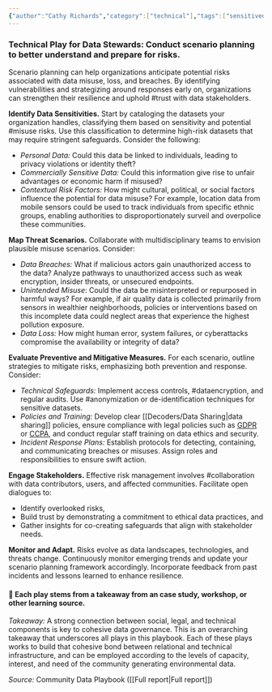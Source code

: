 ```yaml
---
{"author":"Cathy Richards","category":["technical"],"tags":["sensitivedata","risk","trust","Misuse","anonymization","dataencryption","collaboration"],"dg-publish":true,"permalink":"/plays/play-3-conduct-scenario-planning-to-better-understand-and-prepare-for-risks/","dgPassFrontmatter":true}
---
```


### **Technical Play for Data Stewards: Conduct scenario planning to better understand and prepare for risks.**
Scenario planning can help organizations anticipate potential risks associated with data misuse, loss, and breaches. By identifying vulnerabilities and strategizing around responses early on, organizations can strengthen their resilience and uphold #trust with data stakeholders. 

**Identify Data Sensitivities.** Start by cataloging the datasets your organization handles, classifying them based on sensitivity and potential #misuse risks. Use this classification to determine high-risk datasets that may require stringent safeguards. Consider the following:

- *Personal Data:* Could this data be linked to individuals, leading to privacy violations or identity theft?
- *Commercially Sensitive Data:* Could this information give rise to unfair advantages or economic harm if misused?
- *Contextual Risk Factors:* How might cultural, political, or social factors influence the potential for data misuse? For example, location data from mobile sensors could be used to track individuals from specific ethnic groups, enabling authorities to disproportionately surveil and overpolice these communities. 

**Map Threat Scenarios.** Collaborate with multidisciplinary teams to envision plausible misuse scenarios. Consider:
- *Data Breaches:* What if malicious actors gain unauthorized access to the data? Analyze pathways to unauthorized access such as weak encryption, insider threats, or unsecured endpoints.
- *Unintended Misuse*: Could the data be misinterpreted or repurposed in harmful ways? For example, if air quality data is collected primarily from sensors in wealthier neighborhoods, policies or interventions based on this incomplete data could neglect areas that experience the highest pollution exposure. 
- *Data Loss:* How might human error, system failures, or cyberattacks compromise the availability or integrity of data?

**Evaluate Preventive and Mitigative Measures.** For each scenario, outline strategies to mitigate risks, emphasizing both prevention and response. Consider:
- *Technical Safeguards:* Implement access controls, #dataencryption, and regular audits. Use #anonymization or de-identification techniques for sensitive datasets.
- *Policies and Training:* Develop clear [[Decoders/Data Sharing\|data sharing]] policies, ensure compliance with legal policies such as [GDPR](https://gdpr-info.eu/) or [CCPA](https://oag.ca.gov/privacy/ccpa), and conduct regular staff training on data ethics and security.
- *Incident Response Plans:* Establish protocols for detecting, containing, and communicating breaches or misuses. Assign roles and responsibilities to ensure swift action.

**Engage Stakeholders.** Effective risk management involves #collaboration with data contributors, users, and affected communities. Facilitate open dialogues to:
- Identify overlooked risks,
- Build trust by demonstrating a commitment to ethical data practices, and
- Gather insights for co-creating safeguards that align with stakeholder needs.

**Monitor and Adapt.** Risks evolve as data landscapes, technologies, and threats change. Continuously monitor emerging trends and update your scenario planning framework accordingly. Incorporate feedback from past incidents and lessons learned to enhance resilience.




#### 🌱 Each play stems from a takeaway from an case study, workshop, or other learning source. 

*Takeaway:* A strong connection between social, legal, and technical components is key to cohesive data governance. 
This is an overarching takeaway that underscores all plays in this playbook. Each of these plays works to build that cohesive bond between relational and technical infrastructure, and can be employed according to the levels of capacity, interest, and need of the community generating environmental data. 

*Source:* Community Data Playbook ([[Full report\|Full report]])